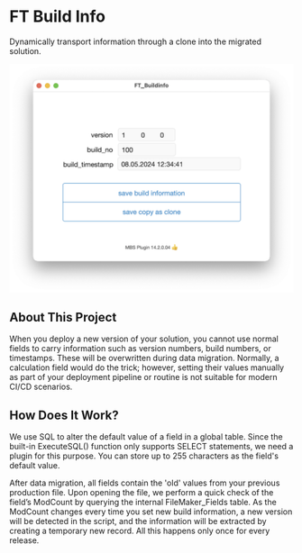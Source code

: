 # FT Build Info
Dynamically transport information through a clone into the migrated solution.



<img src="./docs/assets/screenshot.png" alt="screenshot" style="zoom:80%;" />



## About This Project

When you deploy a new version of your solution, you cannot use normal fields to carry information such as version numbers, build numbers, or timestamps. These will be overwritten during data migration. Normally, a calculation field would do the trick; however, setting their values manually as part of your deployment pipeline or routine is not suitable for modern CI/CD scenarios.



## How Does It Work?

We use SQL to alter the default value of a field in a global table. Since the built-in ExecuteSQL() function only supports SELECT statements, we need a plugin for this purpose. You can store up to 255 characters as the field's default value.

After data migration, all fields contain the 'old' values from your previous production file. Upon opening the file, we perform a quick check of the field’s ModCount by querying the internal FileMaker_Fields table. As the ModCount changes every time you set new build information, a new version will be detected in the script, and the information will be extracted by creating a temporary new record. All this happens only once for every release. 
